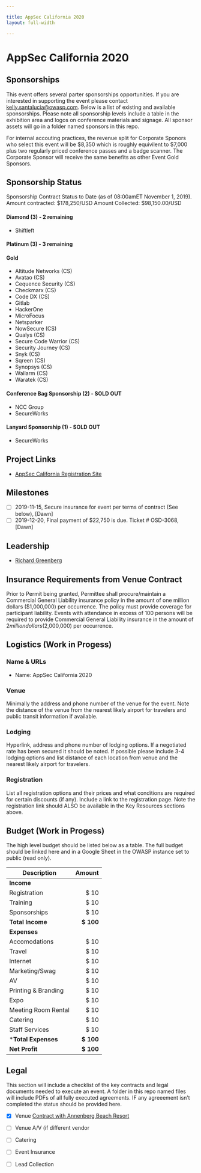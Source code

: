 ```yaml
---

title: AppSec California 2020
layout: full-width

---
```

# AppSec California 2020

## Sponsorships

This event offers several parter sponsorships opportunities.  If you are interested in supporting the event please contact [kelly.santalucia@owasp.com](mailto:kelly.santalucai@owasp.com&subject:Eventname). Below is a list of existing and available sponsorships. Please note all sponsorship levels include a table in the exhibition area and logos on conference materials and signage. All sponsor assets will go in a folder named sponsors in this repo. 

For internal accouting practices, the revenue split for Corporate Sponors who select this event will be $8,350 which is roughly equivilent to $7,000 plus two regularly priced conference passes and a badge scanner. The Corporate Sponsor will receive the same benefits as other Event Gold Sponsors.

## Sponsorship Status

Sponsorship Contract Status to Date (as of 08:00amET November 1, 2019). Amount contracted: $178,250/USD Amount Collected: $98,150.00/USD

#### Diamond (3) - 2 remaining
- Shiftleft

#### Platinum (3) - 3 remaining

#### Gold 
- Altitude Networks (CS)
- Avatao (CS) 
- Cequence Security (CS) 
- Checkmarx (CS)
- Code DX (CS)
- Gitlab 
- HackerOne
- MicroFocus
- Netsparker
- NowSecure (CS)
- Qualys (CS)
- Secure Code Warrior (CS) 
- Security Journey (CS) 
- Snyk (CS)
- Sqreen (CS)
- Synopsys (CS)
- Wallarm (CS)
- Waratek (CS) 

#### Conference Bag Sponsorship (2) - SOLD OUT
- NCC Group
- SecureWorks

#### Lanyard Sponsorship (1) - SOLD OUT
- SecureWorks

## Project Links

* [AppSec California Registration Site](https://2020.appseccalifornia.org/)

## Milestones

* [ ] 2019-11-15, Secure insurance for event per terms of contract (See below), [Dawn]
* [ ] 2019-12-20, Final payment of $22,750 is due. Ticket # OSD-3068, [Dawn]

## Leadership

* [Richard Greenberg](mailto:richard.greenberg@owasp.org?subject=OWASP%20California%20Project)

## Insurance Requirements from Venue Contract
Prior to Permit being granted, Permittee shall procure/maintain a Commercial General Liability insurance
policy in the amount of one million dollars ($1,000,000) per occurrence. The policy must provide coverage for
participant liability. Events with attendance in excess of 100 persons will be required to provide Commercial
General Liability insurance in the amount of $2 million dollars ($2,000,000) per occurrence.

## Logistics  (Work in Progess)

### Name & URLs

* Name: AppSec California 2020

### Venue

Minimally the address and phone number of the venue for the event. Note the distance of the venue from the nearest likely airport for travelers and public transit information if available.

### Lodging 

Hyperlink, address and phone number of lodging options. If a negotiated rate has been secured it should be noted. If possible please include 3-4 lodging options and list distance of each location from venue and the nearest likely airport for travelers.

### Registration 

List all registration options and their prices and what conditions are required for certain discounts (if any). Include a link to the registration page. Note the registration link should ALSO be available in the Key Resources sections above.

## Budget (Work in Progess)

The high level budget should be listed below as a table. The full budget should be linked here and in a Google Sheet in the OWASP instance set to public (read only).

Description            | Amount
--------------         | ------------:
**Income**             | 
Registration           | $ 10 
Training               | $ 10
Sponsorships           | $ 10
**Total Income**       | **$ 100**
**Expenses**           | 
Accomodations          | $ 10
Travel                 | $ 10 
Internet               | $ 10 
Marketing/Swag         | $ 10
AV                     | $ 10 
Printing & Branding    | $ 10
Expo                   | $ 10
Meeting Room Rental    | $ 10
Catering               | $ 10
Staff Services         | $ 10 
***Total Expenses**    | **$ 100**
**Net Profit**         | **$ 100**

## Legal

This section will include a checklist of the key contracts and legal documents needed to execute an event. A folder in this repo named files will include PDFs of all fully executed agreements. IF any agreeement isn’t completed the status should be provided here.

* [x] Venue [Contract with Annenberg Beach Resort](/www-staff/files/SIGNED2_OWASP_AppSecCali_venue_contract.pdf)
* [ ] Venue A/V (if different vendor
* [ ] Catering
* [ ] Event Insurance 
* [ ] Lead Collection 


